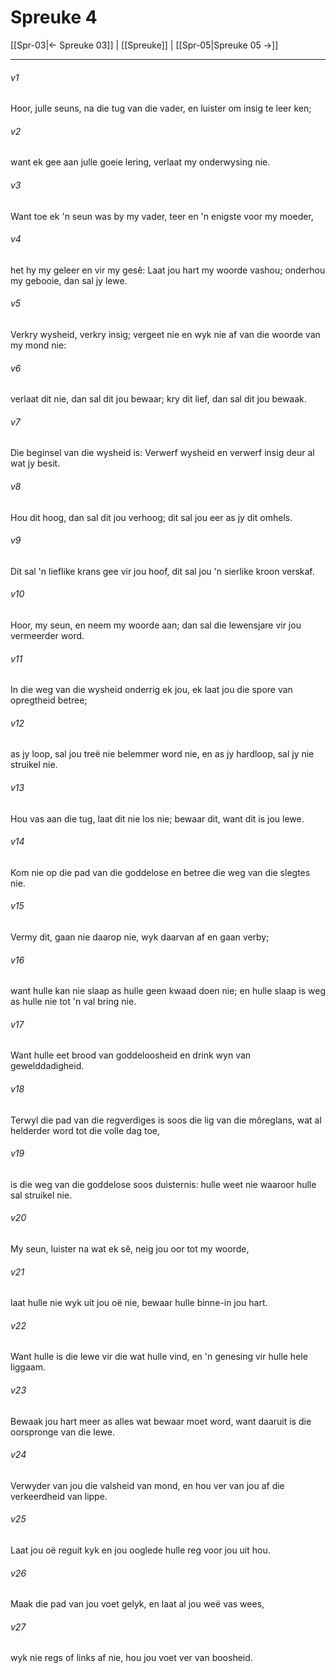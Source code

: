 # Spreuke 4

[[Spr-03|← Spreuke 03]] | [[Spreuke]] | [[Spr-05|Spreuke 05 →]]
***

###### v1
Hoor, julle seuns, na die tug van die vader, en luister om insig te leer ken; 
###### v2
want ek gee aan julle goeie lering, verlaat my onderwysing nie. 
###### v3
Want toe ek 'n seun was by my vader, teer en 'n enigste voor my moeder, 
###### v4
het hy my geleer en vir my gesê: Laat jou hart my woorde vashou; onderhou my gebooie, dan sal jy lewe. 
###### v5
Verkry wysheid, verkry insig; vergeet nie en wyk nie af van die woorde van my mond nie: 
###### v6
verlaat dit nie, dan sal dit jou bewaar; kry dit lief, dan sal dit jou bewaak. 
###### v7
Die beginsel van die wysheid is: Verwerf wysheid en verwerf insig deur al wat jy besit. 
###### v8
Hou dit hoog, dan sal dit jou verhoog; dit sal jou eer as jy dit omhels. 
###### v9
Dit sal 'n lieflike krans gee vir jou hoof, dit sal jou 'n sierlike kroon verskaf. 
###### v10
Hoor, my seun, en neem my woorde aan; dan sal die lewensjare vir jou vermeerder word. 
###### v11
In die weg van die wysheid onderrig ek jou, ek laat jou die spore van opregtheid betree; 
###### v12
as jy loop, sal jou treë nie belemmer word nie, en as jy hardloop, sal jy nie struikel nie. 
###### v13
Hou vas aan die tug, laat dit nie los nie; bewaar dit, want dit is jou lewe. 
###### v14
Kom nie op die pad van die goddelose en betree die weg van die slegtes nie. 
###### v15
Vermy dit, gaan nie daarop nie, wyk daarvan af en gaan verby; 
###### v16
want hulle kan nie slaap as hulle geen kwaad doen nie; en hulle slaap is weg as hulle nie tot 'n val bring nie. 
###### v17
Want hulle eet brood van goddeloosheid en drink wyn van gewelddadigheid. 
###### v18
Terwyl die pad van die regverdiges is soos die lig van die môreglans, wat al helderder word tot die volle dag toe, 
###### v19
is die weg van die goddelose soos duisternis: hulle weet nie waaroor hulle sal struikel nie. 
###### v20
My seun, luister na wat ek sê, neig jou oor tot my woorde, 
###### v21
laat hulle nie wyk uit jou oë nie, bewaar hulle binne-in jou hart. 
###### v22
Want hulle is die lewe vir die wat hulle vind, en 'n genesing vir hulle hele liggaam. 
###### v23
Bewaak jou hart meer as alles wat bewaar moet word, want daaruit is die oorspronge van die lewe. 
###### v24
Verwyder van jou die valsheid van mond, en hou ver van jou af die verkeerdheid van lippe. 
###### v25
Laat jou oë reguit kyk en jou ooglede hulle reg voor jou uit hou. 
###### v26
Maak die pad van jou voet gelyk, en laat al jou weë vas wees, 
###### v27
wyk nie regs of links af nie, hou jou voet ver van boosheid. 
